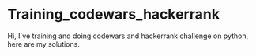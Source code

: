 # Training_codewars_hackerrank

Hi, I´ve training and doing codewars and hackerrank challenge on python, here are my solutions.
